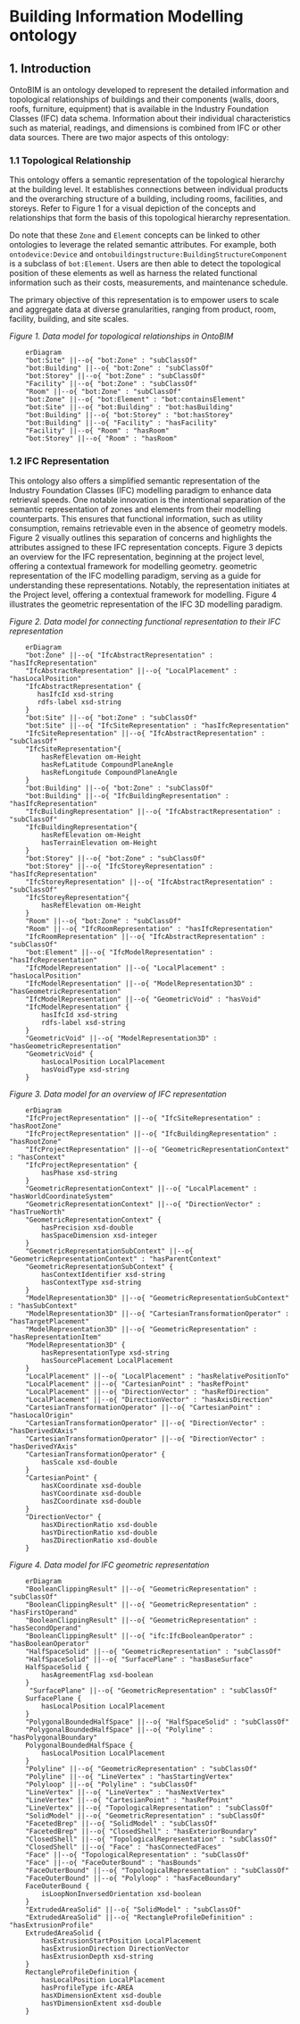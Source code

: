# Building Information Modelling ontology
## 1. Introduction
OntoBIM is an ontology developed to represent the detailed information and topological relationships of buildings and their components (walls, doors, roofs, furniture, equipment) that is available in the Industry Foundation Classes (IFC) data schema. Information about their individual characteristics such as material, readings, and dimensions is combined from IFC or other data sources. There are two major aspects of this ontology:

### 1.1 Topological Relationship

This ontology offers a semantic representation of the topological hierarchy at the building level. It establishes connections between individual products and the overarching structure of a building, including rooms, facilities, and storeys. Refer to Figure 1 for a visual depiction of the concepts and relationships that form the basis of this topological hierarchy representation. 

Do note that these `Zone` and `Element` concepts can be linked to other ontologies to leverage the related semantic attributes. For example, both `ontodevice:Device` and `ontobuildingstructure:BuildingStructureComponent` is a subclass of `bot:Element`. Users are then able to detect the topological position of these elements as well as harness the related functional information such as their costs, measurements, and maintenance schedule.

The primary objective of this representation is to empower users to scale and aggregate data at diverse granularities, ranging from product, room, facility, building, and site scales.

*Figure 1. Data model for topological relationships in OntoBIM*
```mermaid
    erDiagram 
    "bot:Site" ||--o{ "bot:Zone" : "subClassOf"
    "bot:Building" ||--o{ "bot:Zone" : "subClassOf"
    "bot:Storey" ||--o{ "bot:Zone" : "subClassOf"
    "Facility" ||--o{ "bot:Zone" : "subClassOf"
    "Room" ||--o{ "bot:Zone" : "subClassOf"
    "bot:Zone" ||--o{ "bot:Element" : "bot:containsElement"
    "bot:Site" ||--o{ "bot:Building" : "bot:hasBuilding"
    "bot:Building" ||--o{ "bot:Storey" : "bot:hasStorey"
    "bot:Building" ||--o{ "Facility" : "hasFacility"
    "Facility" ||--o{ "Room" : "hasRoom"
    "bot:Storey" ||--o{ "Room" : "hasRoom"
```

### 1.2 IFC Representation

This ontology also offers a simplified semantic representation of the Industry Foundation Classes (IFC) modelling paradigm to enhance data retrieval speeds. One notable innovation is the intentional separation of the semantic representation of zones and elements from their modelling counterparts. This ensures that functional information, such as utility consumption, remains retrievable even in the absence of geometry models. Figure 2 visually outlines this separation of concerns and highlights the attributes assigned to these IFC representation concepts. Figure 3 depicts an overview for the IFC representation, beginning at the project level, offering a contextual framework for modelling geometry. geometric representation of the IFC modelling paradigm, serving as a guide for understanding these representations. Notably, the representation initiates at the Project level, offering a contextual framework for modelling. Figure 4  illustrates the geometric representation of the IFC 3D modelling paradigm.

*Figure 2. Data model for connecting functional representation to their IFC representation*
```mermaid
    erDiagram 
    "bot:Zone" ||--o{ "IfcAbstractRepresentation" : "hasIfcRepresentation"
    "IfcAbstractRepresentation" ||--o{ "LocalPlacement" : "hasLocalPosition"
    "IfcAbstractRepresentation" {
       hasIfcId xsd-string
       rdfs-label xsd-string
    }
    "bot:Site" ||--o{ "bot:Zone" : "subClassOf"
    "bot:Site" ||--o{ "IfcSiteRepresentation" : "hasIfcRepresentation"
    "IfcSiteRepresentation" ||--o{ "IfcAbstractRepresentation" : "subClassOf"
    "IfcSiteRepresentation"{
        hasRefElevation om-Height
        hasRefLatitude CompoundPlaneAngle
        hasRefLongitude CompoundPlaneAngle
    }
    "bot:Building" ||--o{ "bot:Zone" : "subClassOf"
    "bot:Building" ||--o{ "IfcBuildingRepresentation" : "hasIfcRepresentation"
    "IfcBuildingRepresentation" ||--o{ "IfcAbstractRepresentation" : "subClassOf"
    "IfcBuildingRepresentation"{
        hasRefElevation om-Height
        hasTerrainElevation om-Height
    }
    "bot:Storey" ||--o{ "bot:Zone" : "subClassOf"
    "bot:Storey" ||--o{ "IfcStoreyRepresentation" : "hasIfcRepresentation"
    "IfcStoreyRepresentation" ||--o{ "IfcAbstractRepresentation" : "subClassOf"
    "IfcStoreyRepresentation"{
        hasRefElevation om-Height
    }
    "Room" ||--o{ "bot:Zone" : "subClassOf"
    "Room" ||--o{ "IfcRoomRepresentation" : "hasIfcRepresentation"
    "IfcRoomRepresentation" ||--o{ "IfcAbstractRepresentation" : "subClassOf"
    "bot:Element" ||--o{ "IfcModelRepresentation" : "hasIfcRepresentation"
    "IfcModelRepresentation" ||--o{ "LocalPlacement" : "hasLocalPosition"
    "IfcModelRepresentation" ||--o{ "ModelRepresentation3D" : "hasGeometricRepresentation"
    "IfcModelRepresentation" ||--o{ "GeometricVoid" : "hasVoid"
    "IfcModelRepresentation" {
        hasIfcId xsd-string
        rdfs-label xsd-string
    }
    "GeometricVoid" ||--o{ "ModelRepresentation3D" : "hasGeometricRepresentation"
    "GeometricVoid" {
        hasLocalPosition LocalPlacement
        hasVoidType xsd-string
    }
```

*Figure 3. Data model for an overview of IFC representation*
```mermaid
    erDiagram 
    "IfcProjectRepresentation" ||--o{ "IfcSiteRepresentation" : "hasRootZone"
    "IfcProjectRepresentation" ||--o{ "IfcBuildingRepresentation" : "hasRootZone"
    "IfcProjectRepresentation" ||--o{ "GeometricRepresentationContext" : "hasContext"
    "IfcProjectRepresentation" {
        hasPhase xsd-string
    }
    "GeometricRepresentationContext" ||--o{ "LocalPlacement" : "hasWorldCoordinateSystem"
    "GeometricRepresentationContext" ||--o{ "DirectionVector" : "hasTrueNorth"
    "GeometricRepresentationContext" {
        hasPrecision xsd-double
        hasSpaceDimension xsd-integer
    }
    "GeometricRepresentationSubContext" ||--o{ "GeometricRepresentationContext" : "hasParentContext"
    "GeometricRepresentationSubContext" {
        hasContextIdentifier xsd-string
        hasContextType xsd-string
    }
    "ModelRepresentation3D" ||--o{ "GeometricRepresentationSubContext" : "hasSubContext"
    "ModelRepresentation3D" ||--o{ "CartesianTransformationOperator" : "hasTargetPlacement"
    "ModelRepresentation3D" ||--o{ "GeometricRepresentation" : "hasRepresentationItem"
    "ModelRepresentation3D" {
        hasRepresentationType xsd-string
        hasSourcePlacement LocalPlacement
    }
    "LocalPlacement" ||--o{ "LocalPlacement" : "hasRelativePositionTo"
    "LocalPlacement" ||--o{ "CartesianPoint" : "hasRefPoint"
    "LocalPlacement" ||--o{ "DirectionVector" : "hasRefDirection"
    "LocalPlacement" ||--o{ "DirectionVector" : "hasAxisDirection"
    "CartesianTransformationOperator" ||--o{ "CartesianPoint" : "hasLocalOrigin"
    "CartesianTransformationOperator" ||--o{ "DirectionVector" : "hasDerivedXAxis"
    "CartesianTransformationOperator" ||--o{ "DirectionVector" : "hasDerivedYAxis"
    "CartesianTransformationOperator" {
        hasScale xsd-double
    }
    "CartesianPoint" {
        hasXCoordinate xsd-double
        hasYCoordinate xsd-double
        hasZCoordinate xsd-double
    }
    "DirectionVector" {
        hasXDirectionRatio xsd-double
        hasYDirectionRatio xsd-double
        hasZDirectionRatio xsd-double
    }
```

*Figure 4. Data model for IFC geometric representation*
```mermaid
    erDiagram 
    "BooleanClippingResult" ||--o{ "GeometricRepresentation" : "subClassOf"
    "BooleanClippingResult" ||--o{ "GeometricRepresentation" : "hasFirstOperand"
    "BooleanClippingResult" ||--o{ "GeometricRepresentation" : "hasSecondOperand"
    "BooleanClippingResult" ||--o{ "ifc:IfcBooleanOperator" : "hasBooleanOperator"
    "HalfSpaceSolid" ||--o{ "GeometricRepresentation" : "subClassOf"
    "HalfSpaceSolid" ||--o{ "SurfacePlane" : "hasBaseSurface"
    HalfSpaceSolid {
        hasAgreementFlag xsd-boolean
    }
     "SurfacePlane" ||--o{ "GeometricRepresentation" : "subClassOf"
    SurfacePlane {
        hasLocalPosition LocalPlacement
    }
    "PolygonalBoundedHalfSpace" ||--o{ "HalfSpaceSolid" : "subClassOf"
    "PolygonalBoundedHalfSpace" ||--o{ "Polyline" : "hasPolygonalBoundary"
    PolygonalBoundedHalfSpace {
        hasLocalPosition LocalPlacement
    }
    "Polyline" ||--o{ "GeometricRepresentation" : "subClassOf"
    "Polyline" ||--o{ "LineVertex" : "hasStartingVertex"
    "Polyloop" ||--o{ "Polyline" : "subClassOf"
    "LineVertex" ||--o{ "LineVertex" : "hasNextVertex"
    "LineVertex" ||--o{ "CartesianPoint" : "hasRefPoint"
    "LineVertex" ||--o{ "TopologicalRepresentation" : "subClassOf"
    "SolidModel" ||--o{ "GeometricRepresentation" : "subClassOf"
    "FacetedBrep" ||--o{ "SolidModel" : "subClassOf"
    "FacetedBrep" ||--o{ "ClosedShell" : "hasExteriorBoundary"
    "ClosedShell" ||--o{ "TopologicalRepresentation" : "subClassOf"
    "ClosedShell" ||--o{ "Face" : "hasConnectedFaces"
    "Face" ||--o{ "TopologicalRepresentation" : "subClassOf"
    "Face" ||--o{ "FaceOuterBound" : "hasBounds"
    "FaceOuterBound" ||--o{ "TopologicalRepresentation" : "subClassOf"
    "FaceOuterBound" ||--o{ "Polyloop" : "hasFaceBoundary"
    FaceOuterBound {
        isLoopNonInversedOrientation xsd-boolean
    }
    "ExtrudedAreaSolid" ||--o{ "SolidModel" : "subClassOf"
    "ExtrudedAreaSolid" ||--o{ "RectangleProfileDefinition" : "hasExtrusionProfile"
    ExtrudedAreaSolid {
        hasExtrusionStartPosition LocalPlacement
        hasExtrusionDirection DirectionVector
        hasExtrusionDepth xsd-string
    }
    RectangleProfileDefinition {
        hasLocalPosition LocalPlacement
        hasProfileType ifc-AREA
        hasXDimensionExtent xsd-double
        hasYDimensionExtent xsd-double
    }
```